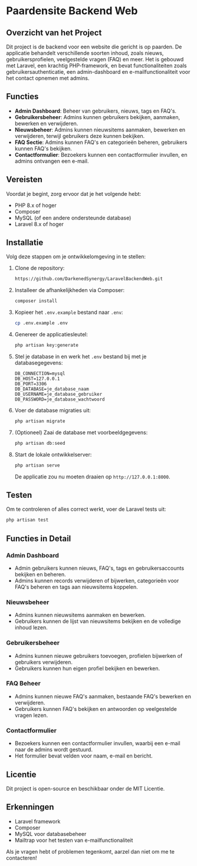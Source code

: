 # Paardensite Backend Web

## Overzicht van het Project

Dit project is de backend voor een website die gericht is op paarden. De applicatie behandelt verschillende soorten inhoud, zoals nieuws, gebruikersprofielen, veelgestelde vragen (FAQ) en meer. Het is gebouwd met Laravel, een krachtig PHP-framework, en bevat functionaliteiten zoals gebruikersauthenticatie, een admin-dashboard en e-mailfunctionaliteit voor het contact opnemen met admins.

## Functies

- **Admin Dashboard**: Beheer van gebruikers, nieuws, tags en FAQ's.
- **Gebruikersbeheer**: Admins kunnen gebruikers bekijken, aanmaken, bewerken en verwijderen.
- **Nieuwsbeheer**: Admins kunnen nieuwsitems aanmaken, bewerken en verwijderen, terwijl gebruikers deze kunnen bekijken.
- **FAQ Sectie**: Admins kunnen FAQ's en categorieën beheren, gebruikers kunnen FAQ's bekijken.
- **Contactformulier**: Bezoekers kunnen een contactformulier invullen, en admins ontvangen een e-mail.

## Vereisten

Voordat je begint, zorg ervoor dat je het volgende hebt:

- PHP 8.x of hoger
- Composer
- MySQL (of een andere ondersteunde database)
- Laravel 8.x of hoger

## Installatie

Volg deze stappen om je ontwikkelomgeving in te stellen:

1. Clone de repository:
   ```bash
   https://github.com/DarkenedSynergy/LaravelBackendWeb.git
   ```
2. Installeer de afhankelijkheden via Composer:
   ```bash
   composer install
   ```
3. Kopieer het `.env.example` bestand naar `.env`:
   ```bash
   cp .env.example .env
   ```
4. Genereer de applicatiesleutel:
   ```bash
   php artisan key:generate
   ```
5. Stel je database in en werk het `.env` bestand bij met je databasegegevens:
   ```env
   DB_CONNECTION=mysql
   DB_HOST=127.0.0.1
   DB_PORT=3306
   DB_DATABASE=je_database_naam
   DB_USERNAME=je_database_gebruiker
   DB_PASSWORD=je_database_wachtwoord
   ```
6. Voer de database migraties uit:
   ```bash
   php artisan migrate
   ```
7. (Optioneel) Zaai de database met voorbeeldgegevens:
   ```bash
   php artisan db:seed
   ```
8. Start de lokale ontwikkelserver:
   ```bash
   php artisan serve
   ```
   De applicatie zou nu moeten draaien op `http://127.0.0.1:8000`.

## Testen

Om te controleren of alles correct werkt, voer de Laravel tests uit:

```bash
php artisan test
```

## Functies in Detail

### Admin Dashboard

- Admin gebruikers kunnen nieuws, FAQ's, tags en gebruikersaccounts bekijken en beheren.
- Admins kunnen records verwijderen of bijwerken, categorieën voor FAQ's beheren en tags aan nieuwsitems koppelen.

### Nieuwsbeheer

- Admins kunnen nieuwsitems aanmaken en bewerken.
- Gebruikers kunnen de lijst van nieuwsitems bekijken en de volledige inhoud lezen.

### Gebruikersbeheer

- Admins kunnen nieuwe gebruikers toevoegen, profielen bijwerken of gebruikers verwijderen.
- Gebruikers kunnen hun eigen profiel bekijken en bewerken.

### FAQ Beheer

- Admins kunnen nieuwe FAQ's aanmaken, bestaande FAQ's bewerken en verwijderen.
- Gebruikers kunnen FAQ's bekijken en antwoorden op veelgestelde vragen lezen.

### Contactformulier

- Bezoekers kunnen een contactformulier invullen, waarbij een e-mail naar de admins wordt gestuurd.
- Het formulier bevat velden voor naam, e-mail en bericht.

## Licentie

Dit project is open-source en beschikbaar onder de MIT Licentie.

## Erkenningen

- Laravel framework
- Composer
- MySQL voor databasebeheer
- Mailtrap voor het testen van e-mailfunctionaliteit

Als je vragen hebt of problemen tegenkomt, aarzel dan niet om me te contacteren!
